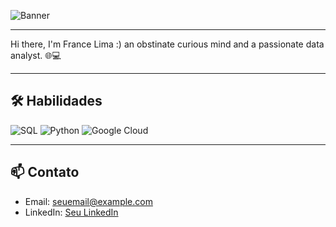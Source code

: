 ![Banner](https://static.vecteezy.com/system/resources/thumbnails/000/693/934/small/dark-blue-technology-and-high-tech-abstract-background.jpg)

---
Hi there, I'm France Lima :)
an obstinate curious mind and a passionate data analyst. 🌐💻

---

## 🛠️ Habilidades
![SQL](https://img.shields.io/badge/-SQL-000?&logo=MySQL) 
![Python](https://img.shields.io/badge/-Python-000?&logo=Python) 
![Google Cloud](https://img.shields.io/badge/-Google%20Cloud-000?&logo=Google-Cloud)

---

## 📫 Contato
- Email: seuemail@example.com
- LinkedIn: [Seu LinkedIn](url)

